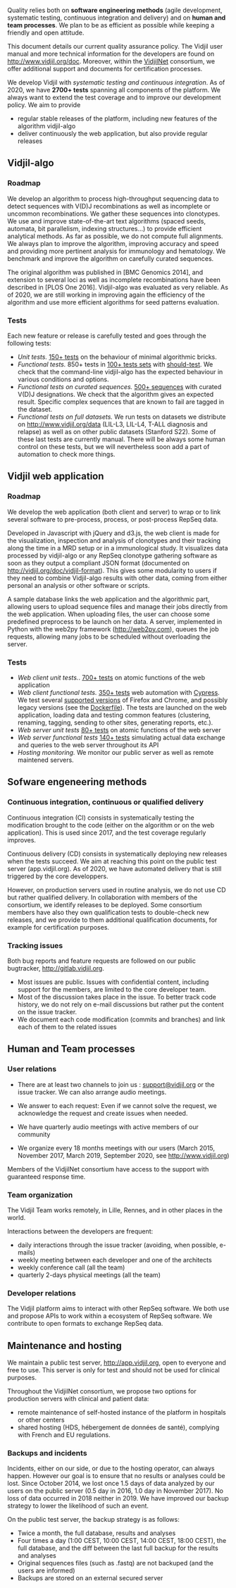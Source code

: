 
 
Quality relies both on **software engineering methods** (agile development, systematic testing, continuous integration and delivery) and on **human and team processes**. We plan to be as efficient as possible while keeping a friendly and open attitude.

This document details our current quality assurance policy.
The Vidjil user manual and more technical information for the developers are found on <http://www.vidjil.org/doc>.
Moreover, within the [VidjilNet](http://www.vidjil.net) consortium,
we offer additional support and documents for certification processes.

We develop Vidjil with *systematic testing and continuous integration*.
As of 2020, we have **2700+ tests** spanning all components of the platform.
We always want to extend the test coverage and to improve our development policy. We aim to provide

 - regular stable releases of the platform, including new features of the algorithm vidjil-algo
 - deliver continuously the web application, but also provide regular releases

## Vidjil-algo

### Roadmap

We develop an algorithm to process high-throughput sequencing data to detect sequences with V(D)J recombinations as well as incomplete or uncommon recombinations. We gather these sequences into clonotypes. We use and improve state-of-the-art text algorithms (spaced seeds, automata, bit parallelism, indexing structures...) to provide efficient analytical methods. As far as possible, we do not compute full alignments. We always plan to improve the algorithm, improving accuracy and speed and providing more pertinent analysis for immunology and hematology. We benchmark and improve the algorithm on carefully curated sequences.

The original algorithm was published in [BMC Genomics 2014], and extension to several loci as well as incomplete recombinations have been described in [PLOS One 2016]. Vidjil-algo was evaluated as very reliable. As of 2020, we are still working in improving again the efficiency of the algorithm and use more efficient algorithms for seed patterns evaluation.

### Tests

Each new feature or release is carefully tested and goes through the following tests:

 - *Unit tests.* [150+ tests](http://gitlab.vidjil.org/-/tree/dev/algo/tests/unit-tests) on the behaviour of minimal algorithmic bricks.
 - *Functional tests.* 850+ tests in [100+ tests sets](http://gitlab.vidjil.org/-/tree/dev/algo/tests/should-get-tests) with [should-test](https://www.should-test.net/). We check that the command-line vidjil-algo has the expected behaviour in various conditions and options.
 - *Functional tests on curated sequences.* [500+ sequences](http://gitlab.vidjil.org/-/tree/dev/algo/tests/should-vdj-tests) with curated V(D)J designations. We check that the algorithm gives an expected result. Specific complex sequences that are known to fail are tagged in the dataset.
 - *Functional tests on full datasets.*
        We run tests on datasets we distribute on <http://www.vidjil.org/data> (LIL-L3, LIL-L4, T-ALL diagnosis and relapse) 
        as well as on other public datasets (Stanford S22).
        Some of these last tests are currently manual. There will be always some human control on these tests,
        but we will nevertheless soon add a part of automation to check more things.
    

## Vidjil web application

### Roadmap

We develop the web application (both client and server) to wrap or to link several software to pre-process, process, or post-process RepSeq data. 

Developed in Javascript with jQuery and d3.js, the web client is made for the visualization, inspection and analysis of clonotypes and their tracking along the time in a MRD setup or in a immunological study. It visualizes data processed by vidjil-algo or any RepSeq clonotype gathering software as soon as they output a compliant JSON format (documented on <http://vidjil.org/doc/vidjil-format>). This gives some modularity to users if they need to combine Vidjil-algo results with other data, coming from either personal an analysis or other software or scripts.

A sample database links the web application and the algorithmic part, allowing users to upload sequence files and manage their jobs directly from the web application. When uploading files, the user can choose some predefined preprocess to be launch on her data. A server, implemented in Python with the web2py framework (<http://web2py.com>), queues the job requests, allowing many jobs to be scheduled without overloading the server.

### Tests

 - *Web client unit tests.*. [700+ tests](http://gitlab.vidjil.org/-/tree/dev/browser/tests/QUnit/testFiles) on atomic functions of the web application
 - *Web client functional tests.* [350+ tests](http://gitlab.vidjil.org/-/tree/dev/browser/tests/functional) web automation with [Cypress](https://www.cypress.io/). 
 We test several [supported versions](user.md#supported-browsers) of Firefox and Chrome, and possibly legacy versions
 (see the [Dockerfile](https://gitlab.inria.fr/vidjil/vidjil/-/blob/dev/docker/ci/Dockerfile)). 
 The tests are launched on the web application, loading data and testing common features (clustering, renaming, tagging, sending to other sites, generating reports, etc.).
 - *Web server unit tests* [80+ tests](http://gitlab.vidjil.org/-/tree/dev/server/web2py/applications/vidjil/tests/unit) on atomic functions of the web server
 - *Web server functional tests* [140+ tests](http://gitlab.vidjil.org/-/tree/dev/server/web2py/applications/vidjil/tests/functional) simulating actual data exchange and queries to the web server throughout its API
 - *Hosting monitoring.*  We monitor our public server as well as remote maintened servers.
 

## Sofware engeneering methods

### Continuous integration, continuous or qualified delivery

Continuous integration (CI) consists in systematically testing the modification brought to the code (either on the algorithm or on the web application). This is used since 2017, and the test coverage regularly improves.

Continuous delivery (CD) consists in systematically deploying new releases when the tests succeed. We aim at reaching this point on the public test server (app.vidjil.org). As of 2020, we have automated delivery that is still triggered by the core developpers.

However, on production servers used in routine analysis, we do not use CD but rather qualified delivery. In collaboration with members of the consortium, we identify releases to be deployed. Some consortium members have also they own qualification tests to double-check new releases, and we provide to them additional qualification documents, for example for certification purposes.

### Tracking issues

Both bug reports and feature requests are followed on our public bugtracker, <http://gitlab.vidjil.org>.

 - Most issues are public. Issues with confidential content, including support for the members,
   are limited to the core developer team.
 - Most of the discussion takes place in the issue. To better track code history, we do not rely on e-mail discussions but rather put the content on the issue tracker.
 - We document each code modification (commits and branches) and link each of them to the related issues
 
 
## Human and Team processes
 
### User relations

 - There are at least two channels to join us : <support@vidjil.org> or the issue tracker. We can also arrange audio meetings.
 - We answer to each request: Even if we cannot solve the request, we acknowledge the request and create issues when needed.
 
 - We have quarterly audio meetings with active members of our community
 - We organize every 18 months meetings with our users (March 2015, November 2017, March 2019, September 2020, see <http://www.vidjil.org>)

Members of the VidjilNet consortium have access to the support with guaranteed response time.


### Team organization

The Vidjil Team works remotely, in Lille, Rennes, and in other places in the world.

Interactions between the developers are frequent:

 - daily interactions through the issue tracker (avoiding, when possible, e-mails)
 - weekly meeting between each developer and one of the architects
 - weekly conference call (all the team)
 - quarterly 2-days physical meetings (all the team)
 

### Developer relations

The Vidjil platform aims to interact with other RepSeq software.
We both use and propose APIs to work within a ecosystem of RepSeq software. 
We contribute to open formats to exchange RepSeq data.


## Maintenance and hosting

We maintain a public test server, <http://app.vidjil.org>, open to everyone and free to use.
This server is only for test and should not be used for clinical purposes.

Throughout the VidjilNet consortium, we propose two options for production servers with clinical and patient data:

 - remote maintenance of self-hosted instance of the platform in hospitals or other centers
 - shared hosting (HDS, hébergement de données de santé), complying with French and EU regulations.

### Backups and incidents

Incidents, either on our side, or due to the hosting operator, can always happen. However our goal is to ensure that no results or analyses could be lost.
Since October 2014, we lost once 1.5 days of data analyzed by our users on the public server
(0.5 day in 2016, 1.0 day in November 2017).
No loss of data occurred in 2018 neither in 2019.
We have improved our backup strategy to lower the likelihood of such an event.

On the public test server, the backup strategy is as follows:

 - Twice a month, the full database, results and analyses
 - Four times a day (1:00 CEST, 10:00 CEST, 14:00 CEST, 18:00 CEST), the full database, and the diff between the last full backup for the results and analyses
 - Original sequences files (such as .fastq) are not backuped (and the users are informed)
 - Backups are stored on an external secured server
 

